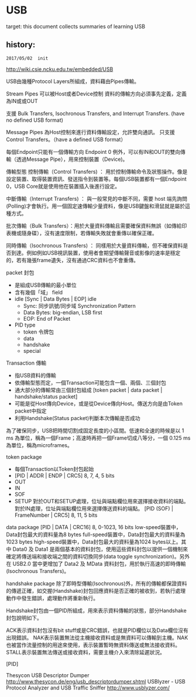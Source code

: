 # USB

target: this document collects summaries of learning USB

## history:
	2017/05/02	init

http://wiki.csie.ncku.edu.tw/embedded/USB

USB由幾種Protocol Layers所組成，資料藉由Pipes傳輸。

Stream Pipes
可以被Host或者Device控制
資料的傳輸方向必須事先定義，定義為IN或或OUT

支援 Bulk Transfers, Isochronous Transfers, and Interrupt Transfers. (have no defined USB format)

Message Pipes
為Host控制來進行資料傳輸設定，允許雙向通訊。
只支援 Control Transfers。（have a defined USB format）


每個Endpoint只能有一個傳輸方向
Endpoint 0 例外，可以有IN和OUT的雙向傳輸（透過Message Pipe），用來控制裝置（Device)。

傳輸型態
控制傳輸（Control Transfers) ： 用於控制傳輸命令及狀態操作。像是設定裝置、取得裝置資訊、發送指令到裝置等。每個USB裝置都有一個Endpoint 0，USB Core就是使用他在裝置插入後進行設定。

中斷傳輸（Interrupt Transfers) ： 與一般常見的中斷不同，需要 host 端先詢問(Polling)才會執行。用一個固定速傳輸少量資料，像是USB鍵盤和滑鼠就是屬於這種方式。
    
批次傳輸（Bulk Transfers）：用於大量資料傳輸且需要確保資料無誤（如傳給印表機或隨身碟），沒有速度限制，若傳輸失敗就會重傳以確保正確。
    
同時傳輸（Isochronous Transfers) ： 同樣用於大量資料傳輸，但不確保資料是否到達。例如例如USB視訊裝置，使用者會期望傳輸聲音或影像的速率是穩定的，若有幾張frame遺失，沒有通過CRC資料也不會重傳。

packet 封包
* 是組成USB傳輸的最小單位
* 含有幾個「域」 field
* idle [Sync | Data Bytes | EOP] idle
  * Sync: 同步訊號/同步域 Synchronization Pattern 
  * Data Bytes: big-endian, LSB first
  * EOP: End of Packet
* PID type
  * token 令牌包
  * data 
  * handshake
  * special




Transaction 傳輸
* 指USB資料的傳輸
* 依傳輸型態而定，一個Transaction可能包含一個、兩個、三個封包
* 通大部分的傳輸常由三個封包組成 
[token packet | data packet | handshake/status packet]
* 可能是從Host傳向Device，或是從Device傳向Host。傳送方向是由Token packet中指定
* 利用Handshake(Status packet)判斷本次傳輸是否成功

為了確保同步，USB把時間切割成固定長度的小區間。低速和全速的時候是以 1 ms 為單位，稱為一個Frame；高速時再把一個Frame切成八等分，一個 0.125 ms 為單位，稱為microframes。

token package
* 每個Transaction以Token封包起始
* [PID | ADDR | ENDP | CRC5] 8, 7, 4, 5 bits
* OUT
* IN
* SOF
* SETUP
對於OUT和SETUP處理，位址與端點欄位用來選擇接收資料的端點。
對於IN處理，位址與端點欄位用來選擇傳送資料的端點。
[PID (SOF) | FrameNumber | CRC5] 8, 11, 5 bits

data package
[PID | DATA | CRC16] 8, 0-1023, 16 bits
low-speed裝置中，Data封包最大的資料量為8 bytes
full-speed裝置中，Data封包最大的資料量為1023 bytes
high-speed裝置中，Data封包最大的資料量為1024 bytes以上。其中 Data0 及 Data1 是兩個基本的資料封包，使用這些資料封包以提供一個機制來確定將傳送端和接收端之間的資料切換同步(data toggle synchronization)。另外在 USB2.0 當中更增加了 Data2 及 MData 資料封包，用於執行高速的即時傳輸(Isochronous Transfers)。

handshake package
除了即時型傳輸(Isochronous)外，所有的傳輸都保證資料的傳遞正確，如交握(Handshake)封包回應資料是否正確的被收到，若執行處理動作中發生錯誤，處理動作將重新執行。

Handshake封包由一個PID所組成，用來表示資料傳輸的狀態，部分Handshake封包說明如下。

ACK表示資料封包沒有bit stuff或是CRC錯誤，也就是PID欄位以及Data欄位沒有出現錯誤。
NAK表示裝置無法從主機接收資料或是無資料可以傳輸到主機。NAK也被當作流量控制的用途來使用，表示裝置暫時無資料傳送或無法接收資料。
STALL表示裝置無法傳送或接收資料，需要主機介入來清除延遲狀況。

[PID]

Thesycon USB Descriptor Dumper http://www.thesycon.de/eng/usb_descriptordumper.shtml
USBlyzer - USB Protocol Analyzer and USB Traffic Sniffer http://www.usblyzer.com/

